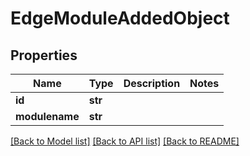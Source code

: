# EdgeModuleAddedObject

## Properties
Name | Type | Description | Notes
------------ | ------------- | ------------- | -------------
**id** | **str** |  | 
**modulename** | **str** |  | 

[[Back to Model list]](../README.md#documentation-for-models) [[Back to API list]](../README.md#documentation-for-api-endpoints) [[Back to README]](../README.md)


